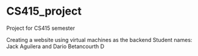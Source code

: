 # CS415_project
Project for CS415 semester 

Creating a website using virtual machines as the backend
Student names: Jack Aguilera and Dario Betancourth D
